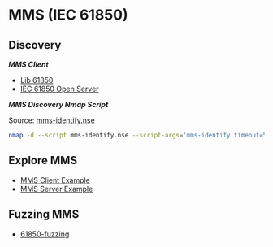 # MMS (IEC 61850)

## Discovery

***MMS Client***

- [Lib 61850](https://github.com/mz-automation/libiec61850)
- [IEC 61850 Open Server](https://github.com/robidev/iec61850_open_server)

***MMS Discovery Nmap Script***

Source: [mms-identify.nse](https://github.com/atimorin/scada-tools/blob/master/mms-identify.nse)

```bash
nmap -d --script mms-identify.nse --script-args='mms-identify.timeout=500' -p 102 <target_host>
```

## Explore MMS

- [MMS Client Example](https://libiec61850.com/documentation/iec-61850-client-tutorial/)
- [MMS Server Example](https://libiec61850.com/documentation/iec-61850-server-tutorial/)

## Fuzzing MMS

- [61850-fuzzing](https://github.com/fkie-cad/61850-fuzzing)
